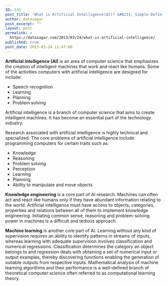 ```yaml
---
ID: 135
post_title: 'What is Artificial Intelligence(AI)? &#8211; Simple Definition'
author: datasagar
post_excerpt: ""
layout: post
permalink: >
  https://datasagar.com/2013/03/24/what-is-artificial-intelligence/
published: true
post_date: 2013-03-24 11:47:06
---
```

<strong>Artificial intelligence (AI)</strong> is an area of computer science that emphasizes the creation of intelligent machines that work and react like humans. Some of the activities computers with artificial intelligence are designed for include:
<ul>
 	<li>Speech recognition</li>
 	<li>Learning</li>
 	<li>Planning</li>
 	<li>Problem solving</li>
</ul>
Artificial intelligence is a branch of computer science that aims to create intelligent machines. It has become an essential part of the technology industry.

Research associated with artificial intelligence is highly technical and specialized. The core problems of artificial intelligence include programming computers for certain traits such as:
<ul>
 	<li>Knowledge</li>
 	<li>Reasoning</li>
 	<li>Problem solving</li>
 	<li>Perception</li>
 	<li>Learning</li>
 	<li>Planning</li>
 	<li>Ability to manipulate and move objects</li>
</ul>
<strong>Knowledge engineering</strong> is a core part of AI research. Machines can often act and react like humans only if they have abundant information relating to the world. Artificial intelligence must have access to objects, categories, properties and relations between all of them to implement knowledge engineering. Initiating common sense, reasoning and problem-solving power in machines is a difficult and tedious approach.

<strong>Machine learning</strong> is another core part of AI. Learning without any kind of supervision requires an ability to identify patterns in streams of inputs, whereas learning with adequate supervision involves classification and numerical regressions. Classification determines the category an object belongs to and regression deals with obtaining a set of numerical input or output examples, thereby discovering functions enabling the generation of suitable outputs from respective inputs. Mathematical analysis of machine learning algorithms and their performance is a well-defined branch of theoretical computer science often referred to as computational learning theory.